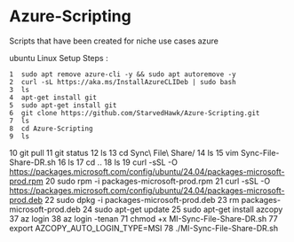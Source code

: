 # Azure-Scripting
Scripts that have been created for niche use cases azure




ubuntu Linux Setup Steps : 

    1  sudo apt remove azure-cli -y && sudo apt autoremove -y
    2  curl -sL https://aka.ms/InstallAzureCLIDeb | sudo bash
    3  ls
    4  apt-get install git
    5  sudo apt-get install git
    6  git clone https://github.com/StarvedHawk/Azure-Scripting.git
    7  ls
    8  cd Azure-Scripting
    9  ls
   10  git pull
   11  git status
   12  ls
   13  cd Sync\ File\ Share/
   14  ls
   15  vim Sync-File-Share-DR.sh
   16  ls
   17  cd ..
   18  ls
   19  curl -sSL -O https://packages.microsoft.com/config/ubuntu/24.04/packages-microsoft-prod.rpm
   20  sudo rpm -i packages-microsoft-prod.rpm
   21  curl -sSL -O https://packages.microsoft.com/config/ubuntu/24.04/packages-microsoft-prod.deb
   22  sudo dpkg -i packages-microsoft-prod.deb
   23  rm packages-microsoft-prod.deb
   24  sudo apt-get update
   25  sudo apt-get install azcopy
   37  az login
   38  az login -tenan
   71  chmod +x MI-Sync-File-Share-DR.sh
   77  export AZCOPY_AUTO_LOGIN_TYPE=MSI
   78  ./MI-Sync-File-Share-DR.sh